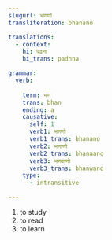 ```yaml
---
slugurl: भणणो
transliteration: bhanano

translations:
  - context:
    hi: पढ़ना
    hi_trans: padhna

grammar:
  verb:
     
    term: भण
    trans: bhan
    ending: a
    causative:
      self: 1
      verb1: भणणो
      verb1_trans: bhanano
      verb2: भणाणो
      verb2_trans: bhanaano
      verb3: भणवाणो
      verb3_trans: bhanwano
    type:
      - intransitive

---
```


<word-pos pos="verb">

<word-meanings>

1. to study
2. to read
3. to learn

</word-meanings>

<word-synonyms :syns="['वाचणो']" ></word-synonyms>

<verb-conj :grammar="grammar" ></verb-conj>

</word-pos>
